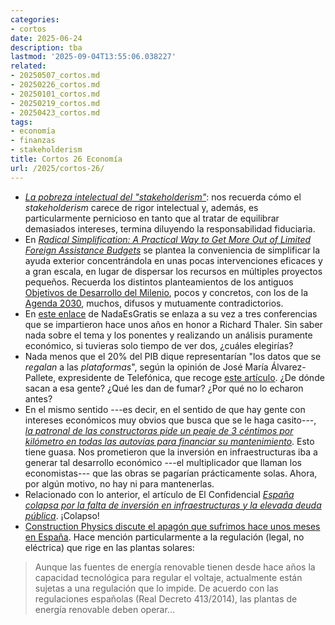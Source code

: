 ```yaml
---
categories:
- cortos
date: 2025-06-24
description: tba
lastmod: '2025-09-04T13:55:06.038227'
related:
- 20250507_cortos.md
- 20250226_cortos.md
- 20250101_cortos.md
- 20250219_cortos.md
- 20250423_cortos.md
tags:
- economía
- finanzas
- stakeholderism
title: Cortos 26 Economía
url: /2025/cortos-26/
---
```


- [_La pobreza intelectual del "stakeholderism"_](https://derechomercantilespana.blogspot.com/2025/03/la-pobreza-intelectual-del.html): nos recuerda cómo el _stakeholderism_ carece de rigor intelectual y, además, es particularmente pernicioso en tanto que al tratar de equilibrar demasiados intereses, termina diluyendo la responsabilidad fiduciaria.
- En [_Radical Simplification: A Practical Way to Get More Out of Limited Foreign Assistance Budgets_](https://www.cgdev.org/blog/radical-simplification-practical-way-get-more-out-limited-foreign-assistance-budgets) se plantea la conveniencia de simplificar la ayuda exterior concentrándola en unas pocas intervenciones eficaces y a gran escala, en lugar de dispersar los recursos en múltiples proyectos pequeños. Recuerda los distintos planteamientos de los antiguos [Objetivos de Desarrollo del Milenio](https://es.wikipedia.org/wiki/Objetivos_de_Desarrollo_del_Milenio), pocos y concretos, con los de la [Agenda 2030](https://es.wikipedia.org/wiki/Objetivos_de_Desarrollo_Sostenible), muchos, difusos y mutuamente contradictorios.
- En [este enlace](https://nadaesgratis.es/admin/conferencia-sobre-richard-h-thaler-premio-nobel-de-economia-2017) de NadaEsGratis se enlaza a su vez a tres conferencias que se impartieron hace unos años en honor a Richard Thaler. Sin saber nada sobre el tema y los ponentes y realizando un análisis puramente económico, si tuvieras solo tiempo de ver dos, ¿cuáles elegirías?
- Nada menos que el 20% del PIB dique representarían "los datos que se _regalan_ a las _plataformas_", según la opinión de José María Álvarez-Pallete, expresidente de Telefónica, que recoge [este artículo](https://okdiario.com/economia/telefonica-explica-que-datos-que-espana-regala-plataformas-supondrian-20-del-pib-13450437). ¿De dónde sacan a esa gente? ¿Qué les dan de fumar? ¿Por qué no lo echaron antes?
- En el mismo sentido ---es decir, en el sentido de que hay gente con intereses económicos muy obvios que busca que se le haga casito---, [_la patronal de las constructoras pide un peaje de 3 céntimos por kilómetro en todas las autovías para financiar su mantenimiento_](https://www.20minutos.es/lainformacion/economia-y-finanzaspatronal-constructoras-peaje-3-centimos-kilometro-todas-autovias-mantenimiento-5727512/). Esto tiene guasa. Nos prometieron que la inversión en infraestructuras iba a generar tal desarrollo económico ---el multiplicador que llaman los economistas--- que las obras se pagarían prácticamente solas. Ahora, por algún motivo, no hay ni para mantenerlas.
- Relacionado con lo anterior, el artículo de El Confidencial [_España colapsa por la falta de inversión en infraestructuras y la elevada deuda pública_](https://www.elconfidencial.com/inmobiliario/inversiones-alternativas/2025-08-10/colapso-infraestructuras-publicas-tren-apagon_4188336/). ¡Colapso!
- [Construction Physics discute el apagón que sufrimos hace unos meses en España](https://www.construction-physics.com/p/reading-list-for-06212025). Hace mención particularmente a la regulación (legal, no eléctrica) que rige en las plantas solares:

> Aunque las fuentes de energía renovable tienen desde hace años la capacidad tecnológica para regular el voltaje, actualmente están sujetas a una regulación que lo impide. De acuerdo con las regulaciones españolas (Real Decreto 413/2014), las plantas de energía renovable deben operar...